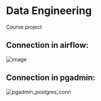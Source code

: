 # Data Engineering
Course project

## Connection in airflow:
![image](https://user-images.githubusercontent.com/65699582/212464441-25939fe8-63cd-43b9-97a3-a20dd5f13891.png)

## Connection in pgadmin:
![pgadmin_postgres_conn](https://user-images.githubusercontent.com/73596929/210316541-083e41a4-d30b-44e7-90cc-7fa2bb5b3128.png)
